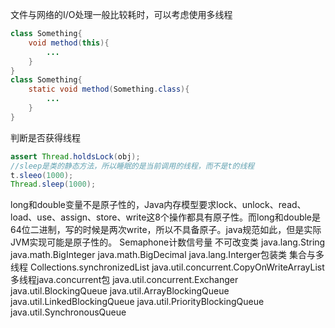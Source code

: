 文件与网络的I/O处理一般比较耗时，可以考虑使用多线程
~~~java
class Something{
    void method(this){
        ...
    }
}
class Something{
    static void method(Something.class){
        ...
    }
}
~~~
判断是否获得线程
~~~java
assert Thread.holdsLock(obj);
//sleep是类的静态方法，所以睡眠的是当前调用的线程，而不是t的线程
t.sleeo(1000);
Thread.sleep(1000);
~~~
long和double变量不是原子性的，Java内存模型要求lock、unlock、read、load、use、assign、store、write这8个操作都具有原子性。而long和double是64位二进制，写的时候是两次write，所以不具备原子。java规范如此，但是实际JVM实现可能是原子性的。
Semaphone计数信号量
不可改变类
java.lang.String
java.math.BigInteger
java.math.BigDecimal
java.lang.Interger包装类
集合与多线程
Collections.synchronizedList
java.util.concurrent.CopyOnWriteArrayList
多线程java.concurrent包
java.util.concurrent.Exchanger
java.util.BlockingQueue
java.util.ArrayBlockingQueue
java.util.LinkedBlockingQueue
java.util.PriorityBlockingQueue
java.util.SynchronousQueue
